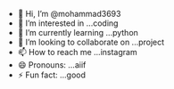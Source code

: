 - 👋 Hi, I’m @mohammad3693
- 👀 I’m interested in ...coding
- 🌱 I’m currently learning ...python
- 💞️ I’m looking to collaborate on ...project
- 📫 How to reach me ...instagram
- 😄 Pronouns: ...aiif
- ⚡ Fun fact: ...good

<!---
mohammad3693/mohammad3693 is a ✨ special ✨ repository because its `README.md` (this file) appears on your GitHub profile.
You can click the Preview link to take a look at your changes.
--->
